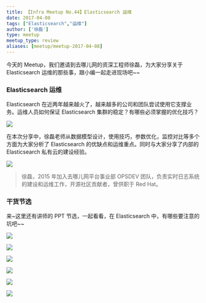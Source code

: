 ```yaml
---
title: 【Infra Meetup No.44】Elasticsearch 运维
date: 2017-04-08
tags: ["Elasticsearch","运维"]
author: ['徐磊']
type: meetup
meetup_type: review
aliases: [meetup/meetup-2017-04-08]
---
```



今天的 Meetup，我们邀请到去哪儿网的资深工程师徐磊，为大家分享关于 Elasticsearch 运维的那些事，跟小编一起走进现场吧~~

### Elasticsearch 运维

Elasticsearch 在近两年越来越火了，越来越多的公司和团队尝试使用它支撑业务。运维人员如何保证 Elasticsearch 集群的稳定？有哪些必须掌握的优化技巧？

![](http://upload-images.jianshu.io/upload_images/542677-a98cbf7eee7d3a7f?imageMogr2/auto-orient/strip%7CimageView2/2/w/1240)

在本次分享中，徐磊老师从数据模型设计，使用技巧，参数优化，监控对比等多个方面为大家分析了 Elasticsearch 的优缺点和运维重点。同时与大家分享了内部的 Elasticsearch 私有云的建设经验。

![](http://upload-images.jianshu.io/upload_images/542677-90a9960933c4545a?imageMogr2/auto-orient/strip%7CimageView2/2/w/1240)

>徐磊，2015 年加入去哪儿网平台事业部 OPSDEV 团队，负责实时日志系统的建设和运维工作，开源社区贡献者，曾供职于 Red Hat。

### 干货节选

来~这里还有讲师的 PPT 节选，一起看看，在 Elasticsearch 中，有哪些要注意的坑吧~~

![](http://upload-images.jianshu.io/upload_images/542677-4ed804363f860321?imageMogr2/auto-orient/strip%7CimageView2/2/w/1240)

![](http://upload-images.jianshu.io/upload_images/542677-076468d7876c1e11?imageMogr2/auto-orient/strip%7CimageView2/2/w/1240)

![](http://upload-images.jianshu.io/upload_images/542677-e0cb7c2e93ab696b?imageMogr2/auto-orient/strip%7CimageView2/2/w/1240)

![](http://upload-images.jianshu.io/upload_images/542677-9d482e5e119e848e?imageMogr2/auto-orient/strip%7CimageView2/2/w/1240)

![](http://upload-images.jianshu.io/upload_images/542677-6903508ff78458f0?imageMogr2/auto-orient/strip%7CimageView2/2/w/1240)

![](http://upload-images.jianshu.io/upload_images/542677-9ac84d44c4e68709?imageMogr2/auto-orient/strip%7CimageView2/2/w/1240)

